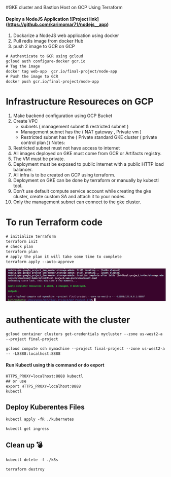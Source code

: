 #GKE cluster and Bastion Host on GCP Using Terraform
#### Deploy a NodeJS Application ![Project link] (https://github.com/karimomar71/nodejs__app)
1. Dockarize a NodeJS web application using docker
2. Pull redis image from docker Hub 
3. push 2 image to GCR on GCP
```
# Authenticate to GCR using gcloud
gcloud auth configure-docker gcr.io
# Tag the image 
docker tag web-app  gcr.io/final-project/node-app
# Push the image to GCR
docker push gcr.io/final-project/node-app

```
# Infrastructure Resoureces on GCP
1. Make backend configuration using GCP Bucket
2. Create VPC
	* subnets ( management subnet & restricted subnet )
	* Management subnet has the ( NAT gateway , Private vm )
	* Restricted subnet has the ( Private standard GKE cluster ( private control plan ))
Notes:
1. Restricted subnet must not have access to internet
2. All images deployed on GKE must come from GCR or Artifacts registry.
3. The VM must be private.
4. Deployment must be exposed to public internet with a public HTTP load balancer.
5. All infra is to be created on GCP using terraform.
6. Deployment on GKE can be done by terraform or manually by kubectl tool.
7. Don’t use default compute service account while creating the gke cluster, create
custom SA and attach it to your nodes.
8. Only the management subnet can connect to the gke cluster.

# To run Terraform code
```
# initialize terraform
terraform init
# check plan
terraform plan 
# apply the plan it will take some time to complete 
terraform apply --auto-approve
```
  <img  src="prove.png">

# authenticate with the cluster
```
gcloud container clusters get-credentials mycluster --zone us-west2-a --project final-project
```
```
gcloud compute ssh mymachine --project final-project --zone us-west2-a -- -L8888:localhost:8888
```
#### Run Kubectl using this command or do export
```
HTTPS_PROXY=localhost:8888 kubectl
## or use 
export HTTPS_PROXY=localhost:8888
kubectl
```

## Deploy Kuberentes Files
```
kubectl apply -fR ./kubernetes
```
```
kubectl get ingress
```

## Clean up 💣
```
kubectl delete -f ./k8s
```
```
terraform destroy 
```
